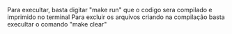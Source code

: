 Para execultar, basta digitar "make run" que o codigo sera compilado e imprimido no terminal
Para excluir os arquivos criando na compilação basta execultar o comando "make clear"